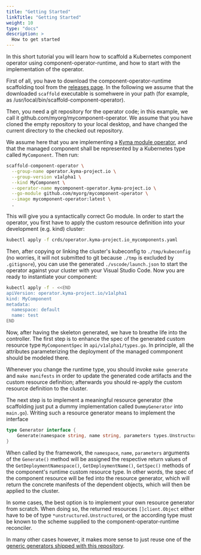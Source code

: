```yaml
---
title: "Getting Started"
linkTitle: "Getting Started"
weight: 10
type: "docs"
description: >
  How to get started
---
```


In this short tutorial you will learn how to scaffold a Kubernetes component operator using component-operator-runtime,
and how to start with the implementation of the operator.

First of all, you have to download the component-operator-runtime scaffolding tool from the [releases page](https://github.com/sap/component-operator-runtime/releases/). In the following we assume that the downloaded `scaffold` executable
is somehwere in your path (for example, as /usr/local/bin/scaffold-component-operator).

Then, you need a git repository for the operator code; in this example, we call it github.com/myorg/mycomponent-operator.
We assume that you have cloned the empty repository to your local desktop, and have changed the current directory
to the checked out repository.

We assume here that you are implementing a [Kyma module operator](https://github.com/kyma-project/template-operator), and that
the managed component shall be represented by a Kubernetes type called `MyComponent`. Then run:

```bash
scaffold-component-operator \
  --group-name operator.kyma-project.io \
  --group-version v1alpha1 \
  --kind MyComponent \
  --operator-name mycomponent-operator.kyma-project.io \
  --go-module github.com/myorg/mycomponent-operator \
  --image mycomponent-operator:latest \
  .
```

This will give you a syntactically correct Go module. In order to start the operator, you first have to apply the
custom resource definition into your development (e.g. kind) cluster:

```bash
kubectl apply -f crds/operator.kyma-project.io_mycomponents.yaml
```

Then, after copying or linking the cluster's kubeconfig to `./tmp/kubeconfig` (no worries, it will not submitted to git because `./tmp` is excluded by `.gitignore`), you can use the generated `./vscode/launch.json` to start the
operator against your cluster with your Visual Studio Code. Now you are ready to instantiate your component:

```bash
kubectl apply -f - <<END
apiVersion: operator.kyma-project.io/v1alpha1
kind: MyComponent
metadata:
  namespace: default
  name: test
END
```

Now, after having the skeleton generated, we have to breathe life into the controller.
The first step is to enhance the spec of the generated custom resource type `MyComponentSpec` in `api/v1alpha1/types.go`.
In principle, all the attributes parameterizing the deployment of the managed commponent should be modeled there.

Whenever you change the runtime type, you should invoke `make generate` and `make manifests` in order to 
update the generated code artifacts and the custom resource definition; afterwards you should re-apply the
custom resource definition to the cluster.

The next step is to implement a meaningful resource generator (the scaffolding just put a dummy implementation called `DummyGenerator` into `main.go`). Writing such a resource generator means to implement the interface

```go
type Generator interface {
	Generate(namespace string, name string, parameters types.Unstructurable) ([]client.Object, error)
}
```

When called by the framework, the `namespace`, `name`, `parameters` arguments of the `Generate()` method will be assigned the respective return values
of the `GetDeploymentNamespace()`, `GetDeploymentName()`, `GetSpec()` methods of the component's runtime custom resource type.
In other words, the spec of the component resource will be fed into the resource generator, which will return the
concrete manifests of the dependent objects, which will then be applied to the cluster.

In some cases, the best option is to implement your own resource generator from scratch. When doing so, the returned resources `[]client.Object` either have to be of type `*unstructured.Unstructured`, or the according type must be known to the scheme supplied to the component-operator-runtime reconciler.

In many other cases however, it makes more sense to just reuse one of the [generic generators shipped with this 
  repository](../generators).



